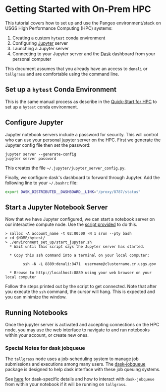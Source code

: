 # Getting Started with On-Prem HPC

This tutorial covers how to set up and use the Pangeo environment/stack
on  USGS High Performance Computing (HPC) systems:

1) Creating a custom `hytest` conda environment
2) Configuring [Jupyter](https://jupyter.org/) server
3) Launching a Jupyter server
4) Connecting to your Jupyter server and the [Dask](https://dask.pydata.org/)
   dashboard from your personal computer

This document assumes that you already have an access to
`denali` or `tallgrass` and are comfortable using the command line.

## Set up a `hytest` Conda Environment

This is the same manual process as describe in the
[Quick-Start for HPC](./QuickStart-HPC.md#1b-set-up-a-hytest-conda-environment)
to set up a `hytest` conda environment.

## Configure Jupyter

Jupyter notebook servers include a password for security. This will control who
can use your personal jupyter server on the HPC. First we
generate the Jupyter config file then set the password:

```text
jupyter server --generate-config
jupyter server password
```

This creates the file `~/.jupyter/jupyter_server_config.py`.

Finally, we configure dask's dashboard to forward through
Jupyter.  Add the following line to your `~/.bashrc` file:

```sh
export DASK_DISTRIBUTED__DASHBOARD__LINK="/proxy/8787/status"
```

## Start a Jupyter Notebook Server

Now that we have Jupyter configured, we can start a notebook server on our interactive compute node. Use the [script provided](start_jupyter.sh) to do this.

```text
> salloc -A account_name -t 02:00:00 -N 1 srun --pty bash
> cd $HOME/hytest/
> ./environment_set_up/start_jupyter.sh
  * Wait until this script says the Jupyter server has started.

  * Copy this ssh command into a terminal on your local computer:

        ssh -N -L 8889:denali:8471  username@clustername.cr.usgs.gov

  * Browse to http://localhost:8889 using your web browser on your local computer
```

Follow the steps printed out by the script to get connected.
Note that after you execute the `ssh` command, the cursor will hang.  This is expected and you can minimize the window.

## Running Notebooks

Once the jupyter server is activated and accepting connections on the HPC node, you may use the web
interface to navigate to and run notebooks within your account, or create new ones.

### Special Notes for dask jobqueue

The `tallgrass` node uses a job-scheduling system to manage job submissions
and executions among many users. The [dask-jobqueue](http://dask-jobqueue.readthedocs.io)
package is designed to help dask interface with these job queuing systems.

See [here](tallgrass_dask-jobqueue.md) for dask-specific details and how
to interact with `dask-jobqueue` from within your notebook if it will be running on `tallgrass`.
